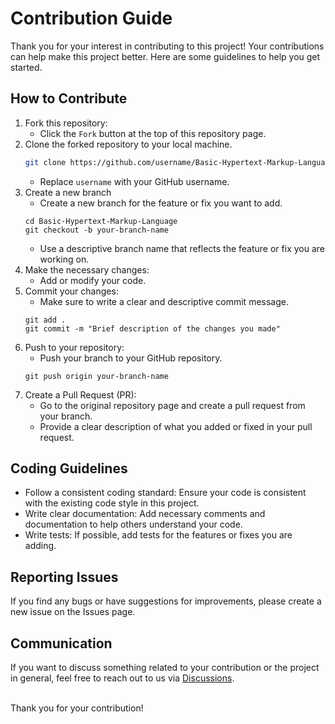 # Contribution Guide

Thank you for your interest in contributing to this project! Your contributions can help make this project better. Here are some guidelines to help you get started.

## How to Contribute

1. Fork this repository:
   - Click the `Fork` button at the top of this repository page.
2. Clone the forked repository to your local machine.
   ```bash
   git clone https://github.com/username/Basic-Hypertext-Markup-Language.git
   ```
   - Replace `username` with your GitHub username.
3. Create a new branch
   - Create a new branch for the feature or fix you want to add.
   ```
   cd Basic-Hypertext-Markup-Language
   git checkout -b your-branch-name
   ```
   - Use a descriptive branch name that reflects the feature or fix you are working on.
4. Make the necessary changes:
   - Add or modify your code.
5. Commit your changes:
   - Make sure to write a clear and descriptive commit message.
   ```
   git add .
   git commit -m "Brief description of the changes you made"
   ```
6. Push to your repository:
   - Push your branch to your GitHub repository.
   ```
   git push origin your-branch-name
   ```
7. Create a Pull Request (PR):
   - Go to the original repository page and create a pull request from your branch.
   - Provide a clear description of what you added or fixed in your pull request.

## Coding Guidelines

- Follow a consistent coding standard: Ensure your code is consistent with the existing code style in this project.
- Write clear documentation: Add necessary comments and documentation to help others understand your code.
- Write tests: If possible, add tests for the features or fixes you are adding.

## Reporting Issues

If you find any bugs or have suggestions for improvements, please create a new issue on the Issues page.

## Communication

If you want to discuss something related to your contribution or the project in general, feel free to reach out to us via [Discussions](https://github.com/guanshiyin28/Basic-Hypertext-Markup-Language/discussions).

<br>
Thank you for your contribution!
